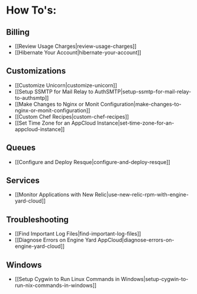 # How To's:

## Billing
  * [[Review Usage Charges|review-usage-charges]]
  * [[Hibernate Your Account|hibernate-your-account]]

## Customizations
  * [[Customize Unicorn|customize-unicorn]]
  * [[Setup SSMTP for Mail Relay to AuthSMTP|setup-ssmtp-for-mail-relay-to-authsmtp]]
  * [[Make Changes to Nginx or Monit Configuration|make-changes-to-nginx-or-monit-configuration]]
  * [[Custom Chef Recipes|custom-chef-recipes]]
  * [[Set Time Zone for an AppCloud Instance|set-time-zone-for-an-appcloud-instance]]

## Queues

  * [[Configure and Deploy Resque|configure-and-deploy-resque]]

## Services
  * [[Monitor Applications with New Relic|use-new-relic-rpm-with-engine-yard-cloud]]  

## Troubleshooting
  * [[Find Important Log Files|find-important-log-files]]
  * [[Diagnose Errors on Engine Yard AppCloud|diagnose-errors-on-engine-yard-cloud]]    

## Windows
  * [[Setup Cygwin to Run Linux Commands in Windows|setup-cygwin-to-run-nix-commands-in-windows]]
